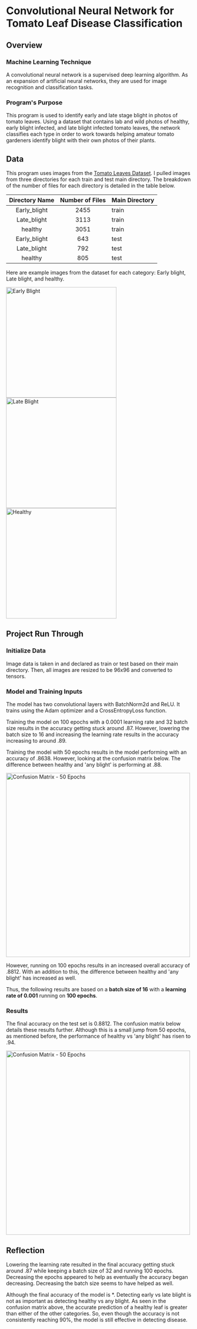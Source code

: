 # Convolutional Neural Network for Tomato Leaf Disease Classification

## Overview
### Machine Learning Technique

A convolutional neural network is a supervised deep learning algorithm. As an expansion of artificial neural networks, they are used for image recognition and classification tasks. 

### Program's Purpose

This program is used to identify early and late stage blight in photos of tomato leaves. Using a dataset that contains lab and wild photos of healthy, early blight infected, and late blight infected tomato leaves, the network classifies each type in order to work towards helping amateur tomato gardeners identify blight with their own photos of their plants. 

## Data

This program uses images from the [Tomato Leaves Dataset](https://www.kaggle.com/datasets/ashishmotwani/tomato/data). I pulled images from three directories for each train and test main directory. The breakdown of the number of files for each directory is detailed in the table below.

| Directory Name | Number of Files | Main Directory |
|:--------------:|:---------------:|----------------|
| Early_blight   | 2455            | train          |
| Late_blight    | 3113            | train          |
| healthy        | 3051            | train          |
| Early_blight   | 643             | test           |
| Late_blight    | 792             | test           |
| healthy        | 805             | test           |

Here are example images from the dataset for each category: Early blight, Late blight, and healthy.

<img src="https://github.com/user-attachments/assets/6f7a3d44-56f0-4a03-886c-de44f68bb909" alt="Early Blight" width="300"/>
<img src="https://github.com/user-attachments/assets/427c7c4b-2b8d-4243-9cae-7a05ae0200e4" alt="Late Blight" width="300"/>
<img src="https://github.com/user-attachments/assets/4f286249-99f5-40f2-9818-21b7db943bf8" alt="Healthy" width="300"/>

## Project Run Through

### Initialize Data

Image data is taken in and declared as train or test based on their main directory. Then, all images are resized to be 96x96 and converted to tensors.

### Model and Training Inputs

The model has two convolutional layers with BatchNorm2d and ReLU. It trains using the Adam optimizer and a CrossEntropyLoss function.

Training the model on 100 epochs with a 0.0001 learning rate and 32 batch size results in the accuracy getting stuck around .87. However, lowering the batch size to 16 and increasing the learning rate results in the accuracy increasing to around .89.

Training the model with 50 epochs results in the model performing with an accuracy of .8638. However, looking at the confusion matrix below. The difference between healthy and 'any blight' is performing at .88. 

<img src="https://github.com/user-attachments/assets/583533c7-52cf-45c8-a955-6a7cbe9326f0" alt="Confusion Matrix - 50 Epochs" width="500"/>

However, running on 100 epochs results in an increased overall accuracy of .8812. With an addition to this, the difference between healthy and 'any blight' has increased as well.

Thus, the following results are based on a <b>batch size of 16</b> with a <b>learning rate of 0.001</b> running on <b>100 epochs</b>.

### Results

The final accuracy on the test set is 0.8812. The confusion matrix below details these results further. Although this is a small jump from 50 epochs, as mentioned before, the performance of healthy vs 'any blight' has risen to .94.

<img src="https://github.com/user-attachments/assets/8ea45422-f681-4998-b7c9-e1614a3ef72a
" alt="Confusion Matrix - 50 Epochs" width="500"/>

## Reflection

Lowering the learning rate resulted in the final accuracy getting stuck around .87 while keeping a batch size of 32 and running 100 epochs. Decreasing the epochs appeared to help as eventually the accuracy began decreasing. Decreasing the batch size seems to have helped as well. 

Although the final accuracy of the model is *. Detecting early vs late blight is not as important as detecting healthy vs any blight. As seen in the confusion matrix above, the accurate prediction of a healthy leaf is greater than either of the other categories. So, even though the accuracy is not consistently reaching 90%, the model is still effective in detecting disease.
